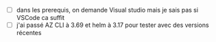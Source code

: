- [ ] dans les prerequis, on demande Visual studio mais je sais pas si VSCode ca suffit
- [ ] j'ai passé AZ CLI à 3.69 et helm à 3.17 pour tester avec des versions récentes